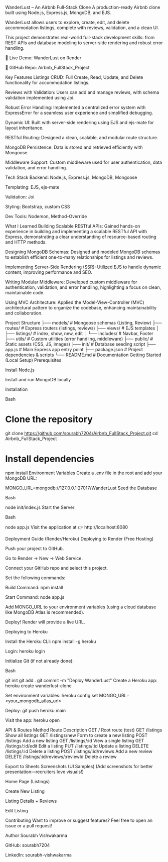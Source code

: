 WanderLust – An Airbnb Full-Stack Clone
A production-ready Airbnb clone built using Node.js, Express.js, MongoDB, and EJS.

WanderLust allows users to explore, create, edit, and delete accommodation listings, complete with reviews, validation, and a clean UI.

This project demonstrates real-world full-stack development skills: from REST APIs and database modeling to server-side rendering and robust error handling.

🔗 Live Demo: WanderLust on Render

🔗 GitHub Repo: Airbnb_FullStack_Project

Key Features
Listings CRUD: Full Create, Read, Update, and Delete functionality for accommodation listings.

Reviews with Validation: Users can add and manage reviews, with schema validation implemented using Joi.

Robust Error Handling: Implemented a centralized error system with ExpressError for a seamless user experience and simplified debugging.

Dynamic UI: Built with server-side rendering using EJS and ejs-mate for layout inheritance.

RESTful Routing: Designed a clean, scalable, and modular route structure.

MongoDB Persistence: Data is stored and retrieved efficiently with Mongoose.

Middleware Support: Custom middleware used for user authentication, data validation, and error handling.

Tech Stack
Backend: Node.js, Express.js, MongoDB, Mongoose

Templating: EJS, ejs-mate

Validation: Joi

Styling: Bootstrap, custom CSS

Dev Tools: Nodemon, Method-Override

What I Learned
Building Scalable RESTful APIs: Gained hands-on experience in building and implementing a scalable RESTful API with Express, demonstrating a clear understanding of resource-based routing and HTTP methods.

Designing MongoDB Schemas: Designed and modeled MongoDB schemas to establish efficient one-to-many relationships for listings and reviews.

Implementing Server-Side Rendering (SSR): Utilized EJS to handle dynamic content, improving performance and SEO.

Writing Modular Middleware: Developed custom middleware for authentication, validation, and error handling, highlighting a focus on clean, maintainable code.

Using MVC Architecture: Applied the Model-View-Controller (MVC) architectural pattern to organize the codebase, enhancing maintainability and collaboration.

Project Structure
├── models/              # Mongoose schemas (Listing, Review)
├── routes/              # Express routers (listings, reviews)
├── views/               # EJS templates
│   ├── listings/        # index, show, new, edit
│   └── includes/        # Navbar, Footer
├── utils/               # Custom utilities (error handling, middleware)
├── public/              # Static assets (CSS, JS, images)
├── init/                # Database seeding script
├── app.js               # Main Express app entry point
├── package.json         # Project dependencies & scripts
└── README.md            # Documentation
Getting Started (Local Setup)
Prerequisites

Install Node.js

Install and run MongoDB locally

Installation

Bash

# Clone the repository
git clone https://github.com/sourabh7204/Airbnb_FullStack_Project.git
cd Airbnb_FullStack_Project

# Install dependencies
npm install
Environment Variables
Create a .env file in the root and add your MongoDB URL:

MONGO_URL=mongodb://127.0.0.1:27017/WanderLust
Seed the Database

Bash

node init/index.js
Start the Server

Bash

node app.js
Visit the application at 👉 http://localhost:8080

Deployment Guide (Render/Heroku)
Deploying to Render (Free Hosting)

Push your project to GitHub.

Go to Render → New → Web Service.

Connect your GitHub repo and select this project.

Set the following commands:

Build Command: npm install

Start Command: node app.js

Add MONGO_URL to your environment variables (using a cloud database like MongoDB Atlas is recommended).

Deploy! Render will provide a live URL.

Deploying to Heroku

Install the Heroku CLI: npm install -g heroku

Login: heroku login

Initialize Git (if not already done):

Bash

git init
git add .
git commit -m "Deploy WanderLust"
Create a Heroku app: heroku create wanderlust-clone

Set environment variables: heroku config:set MONGO_URL=<your_mongodb_atlas_url>

Deploy: git push heroku main

Visit the app: heroku open

API & Routes
Method	Route	Description
GET	/	Root route (test)
GET	/listings	Show all listings
GET	/listings/new	Form to create a new listing
POST	/listings	Add a new listing
GET	/listings/:id	View a single listing
GET	/listings/:id/edit	Edit a listing
PUT	/listings/:id	Update a listing
DELETE	/listings/:id	Delete a listing
POST	/listings/:id/reviews	Add a new review
DELETE	/listings/:id/reviews/:reviewId	Delete a review

Export to Sheets
Screenshots (UI Samples)
(Add screenshots for better presentation—recruiters love visuals!)

Home Page (Listings)

Create New Listing

Listing Details + Reviews

Edit Listing

Contributing
Want to improve or suggest features? Feel free to open an issue or a pull request!

Author
Sourabh Vishwakarma

GitHub: sourabh7204

LinkedIn: sourabh-vishwakarma
